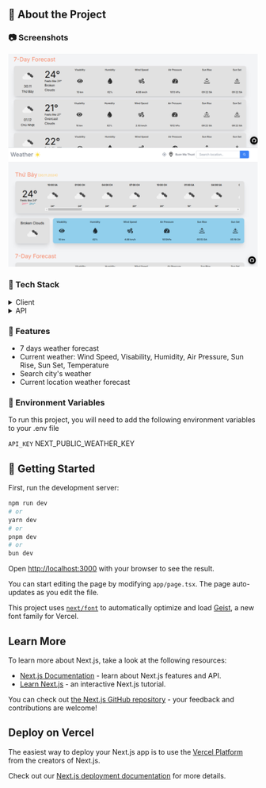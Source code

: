 
<!-- About the Project -->
## :star2: About the Project


<!-- Screenshots -->
### :camera: Screenshots

<div align="center"> 
  <img src="./image.png" alt="screenshot1" />
  <img src="./image1.png" alt="screenshot2" />
</div>


<!-- TechStack -->
### :space_invader: Tech Stack

<details>
  <summary>Client</summary>
  <ul>
    <li><a href="https://www.typescriptlang.org/">Typescript</a></li>
    <li><a href="https://nextjs.org/">Next.js</a></li>
    <li><a href="https://reactjs.org/">React.js</a></li>
    <li><a href="https://tailwindcss.com/">TailwindCSS</a></li>
  </ul>
</details>

<details>
  <summary>API</summary>
  <ul>
    <li><a href="https://openweathermap.org/api/">OpenWeather API</a></li>
  </ul>
</details>



<!-- Features -->
### :dart: Features

- 7 days weather forecast
- Current weather: Wind Speed, Visability, Humidity, Air Pressure, Sun Rise, Sun Set, Temperature
- Search city's weather 
- Current location weather forecast

<!-- Color Reference -->

<!-- Env Variables -->
### :key: Environment Variables

To run this project, you will need to add the following environment variables to your .env file

`API_KEY`
NEXT_PUBLIC_WEATHER_KEY

<!-- Getting Started -->
## 	:toolbox: Getting Started

First, run the development server:

```bash
npm run dev
# or
yarn dev
# or
pnpm dev
# or
bun dev
```

Open [http://localhost:3000](http://localhost:3000) with your browser to see the result.

You can start editing the page by modifying `app/page.tsx`. The page auto-updates as you edit the file.

This project uses [`next/font`](https://nextjs.org/docs/app/building-your-application/optimizing/fonts) to automatically optimize and load [Geist](https://vercel.com/font), a new font family for Vercel.

## Learn More

To learn more about Next.js, take a look at the following resources:

- [Next.js Documentation](https://nextjs.org/docs) - learn about Next.js features and API.
- [Learn Next.js](https://nextjs.org/learn) - an interactive Next.js tutorial.

You can check out [the Next.js GitHub repository](https://github.com/vercel/next.js) - your feedback and contributions are welcome!

## Deploy on Vercel

The easiest way to deploy your Next.js app is to use the [Vercel Platform](https://vercel.com/new?utm_medium=default-template&filter=next.js&utm_source=create-next-app&utm_campaign=create-next-app-readme) from the creators of Next.js.

Check out our [Next.js deployment documentation](https://nextjs.org/docs/app/building-your-application/deploying) for more details.
